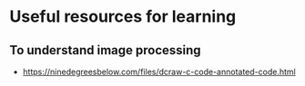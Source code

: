 # Useful resources for learning

## To understand image processing

- https://ninedegreesbelow.com/files/dcraw-c-code-annotated-code.html
